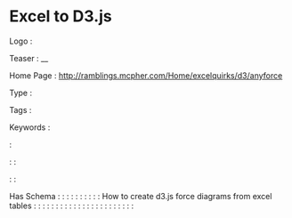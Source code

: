 # Excel to D3.js

Logo
: ![]()

Teaser
: __

Home Page
: http://ramblings.mcpher.com/Home/excelquirks/d3/anyforce

Type
: 

Tags
: 

Keywords
: 

: 


: 
: 

: 
: 

Has Schema
: 
: 
: 
: 
: 
: 
: 
: 
: 
: How to create d3.js force diagrams from excel tables
: 
: 
: 
: 
: 
: 
: 
: 
: 
: 
: 
: 
: 
: 
: 
: 
: 
: 
: 
: 
: 
: 
: 
